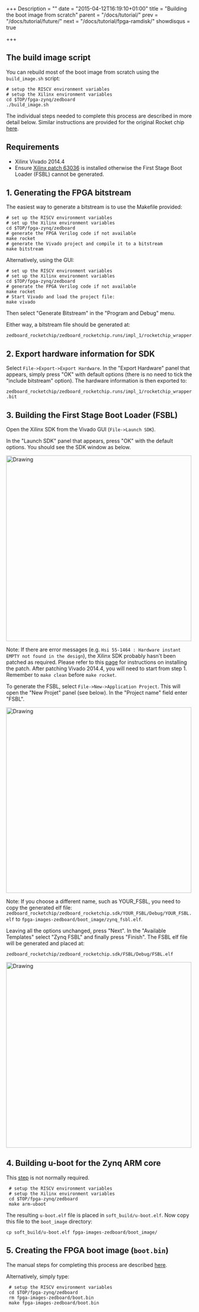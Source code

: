 +++
Description = ""
date = "2015-04-12T16:19:10+01:00"
title = "Building the boot image from scratch"
parent = "/docs/tutorial/"
prev = "/docs/tutorial/future/"
next = "/docs/tutorial/fpga-ramdisk/"
showdisqus = true

+++

## The build image script

You can rebuild most of the boot image from scratch using the
`build_image.sh` script:

    # setup the RISCV environment variables
    # setup the Xilinx environment variables
    cd $TOP/fpga-zynq/zedboard
    ./build_image.sh

The individual steps needed to complete this process are described in
more detail below. Similar instructions are provided for the original Rocket chip [here](https://github.com/ucb-bar/fpga-zynq#3--building-everything-from-scratch).

## Requirements

 * Xilinx Vivado 2014.4
 * Ensure [Xilinx patch 63036](http://www.xilinx.com/support/answers/63036.html)  is installed otherwise the First Stage Boot Loader (FSBL) cannot be generated.
 
## 1. Generating the FPGA bitstream

The easiest way to generate a bitstream is to use the Makefile provided:

    # set up the RISCV environment variables
    # set up the Xilinx environment variables
    cd $TOP/fpga-zynq/zedboard
    # generate the FPGA Verilog code if not available
    make rocket
    # generate the Vivado project and compile it to a bitstream
    make bitstream

Alternatively, using the GUI:

    # set up the RISCV environment variables
    # set up the Xilinx environment variables
    cd $TOP/fpga-zynq/zedboard
    # generate the FPGA Verilog code if not available
    make rocket
    # Start Vivado and load the project file:
    make vivado
    
Then select "Generate Bitstream" in the "Program and Debug" menu.

Either way, a bitstream file should be generated at:

    zedboard_rocketchip/zedboard_rocketchip.runs/impl_1/rocketchip_wrapper.bit

## 2. Export hardware information for SDK 

Select `File->Export->Export Hardware`. In the "Export Hardware" panel
that appears, simply press "OK" with default options (there is no need
to tick the "include bitstream" option). The hardware information is
then exported to:

`zedboard_rocketchip/zedboard_rocketchip.runs/impl_1/rocketchip_wrapper.bit`

## 3. Building the First Stage Boot Loader (FSBL)

Open the Xilinx SDK from the Vivado GUI (`File->Launch SDK`). 

In the "Launch SDK" panel that appears, press "OK" with the default options. You should see the SDK window as below.

<img src="../figures/xilinx_sdk.png" alt="Drawing" style="width: 500px;"/>

Note: If there are error messages (e.g. `Hsi 55-1464 : Hardware
instant EMPTY not found in the design`), the Xilinx SDK probably
hasn't been patched as required. Please refer to this
[page](http://www.xilinx.com/support/answers/63036.html) for
instructions on installing the patch. After patching Vivado 2014.4,
you will need to start from step 1. Remember to `make clean` before
`make rocket`.

To generate the FSBL, select `File->New->Application Project`. This
will open the "New Projet" panel (see below). In the "Project name"
field enter "FSBL".

<img src="../figures/fsbl_1.png" alt="Drawing" style="width: 500px;"/>

Note: If you choose a different name, such as YOUR_FSBL, you need to
copy the generated elf file:
`zedboard_rocketchip/zedboard_rocketchip.sdk/YOUR_FSBL/Debug/YOUR_FSBL.elf`
to `fpga-images-zedboard/boot_image/zynq_fsbl.elf`.

Leaving all the options unchanged, press "Next". In the "Available Templates" select "Zynq FSBL" and finally press "Finish". The FSBL elf file will be generated and placed at:

`zedboard_rocketchip/zedboard_rocketchip.sdk/FSBL/Debug/FSBL.elf`

<img src="../figures/fsbl_2.png" alt="Drawing" style="width: 500px;"/>

## 4. Building u-boot for the Zynq ARM core

This [step](https://github.com/ucb-bar/fpga-zynq#34--building-u-boot-for-the-zynq-arm-core) is not normally required. 

     # setup the RISCV environment variables
     # setup the Xilinx environment variables
     cd $TOP/fpga-zynq/zedboard
     make arm-uboot

The resulting `u-boot.elf` file is placed in `soft_build/u-boot.elf`.
Now copy this file to the `boot_image` directory:

    cp soft_build/u-boot.elf fpga-images-zedboard/boot_image/

## 5. Creating the FPGA boot image (`boot.bin`)

The manual steps for completing this process are described [here](https://github.com/ucb-bar/fpga-zynq#35--creating-bootbin).

Alternatively, simply type:
  
     # setup the RISCV environment variables
     cd $TOP/fpga-zynq/zedboard
     rm fpga-images-zedboard/boot.bin
     make fpga-images-zedboard/boot.bin

